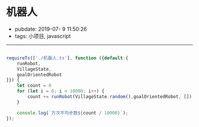 # 机器人

- pubdate: 2019-07- 9 11:50:26
- tags: 小项目, javascript

---------

````javascript

requireTs(['./机器人.ts'], function ({default:{
    runRobot,
    VillageState,
    goalOrientedRobot
}}) {
    let count = 0
    for (let i = 0; i < 10000; i++) {
        count += runRobot(VillageState.random(),goalOrientedRobot, [])
    }

    console.log(`万次平均步数${count / 10000}`);
});
````
